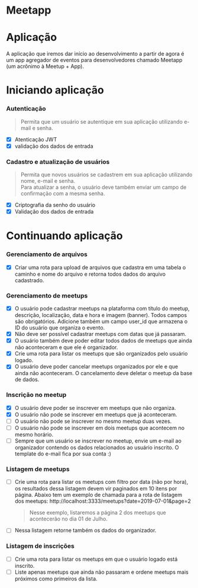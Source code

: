 # Meetapp

<h1>Aplicação</h1>

<p>A aplicação que iremos dar início ao desenvolvimento a partir de agora é um app agregador de eventos para desenvolvedores chamado Meetapp (um acrônimo à Meetup + App).</p>

# Iniciando aplicação

<h3>Autenticação</h3>

> Permita que um usuário se autentique em sua aplicação utilizando e-mail e senha.

- [x] Atenticação JWT
- [x] validação dos dados de entrada

<h3>Cadastro e atualização de usuários</h3>

> Permita que novos usuários se cadastrem em sua aplicação utilizando nome, e-mail e senha. <br>
> Para atualizar a senha, o usuário deve também enviar um campo de confirmação com a mesma senha.

- [x] Criptografia da senho do usuário
- [x] Validação dos dados de entrada

# Continuando aplicação

<h3>Gerenciamento de arquivos</h3>

- [x] Criar uma rota para upload de arquivos que cadastra em uma tabela o caminho e nome do arquivo e retorna todos dados do arquivo cadastrado.

<h3>Gerenciamento de meetups</h3>

- [x] O usuário pode cadastrar meetups na plataforma com título do meetup, descrição, localização, data e hora e imagem (banner). Todos campos são obrigatórios. Adicione também um campo user_id que armazena o ID do usuário que organiza o evento.
- [x] Não deve ser possível cadastrar meetups com datas que já passaram.
- [x] O usuário também deve poder editar todos dados de meetups que ainda não aconteceram e que ele é organizador.
- [x] Crie uma rota para listar os meetups que são organizados pelo usuário logado.
- [x] O usuário deve poder cancelar meetups organizados por ele e que ainda não aconteceram. O cancelamento deve deletar o meetup da base de dados.

<h3>Inscrição no meetup</h3>

- [x] O usuário deve poder se inscrever em meetups que não organiza.
- [x] O usuário não pode se inscrever em meetups que já aconteceram.
- [ ] O usuário não pode se inscrever no mesmo meetup duas vezes.
- [ ] O usuário não pode se inscrever em dois meetups que acontecem no mesmo horário.
- [ ] Sempre que um usuário se inscrever no meetup, envie um e-mail ao organizador contendo os dados relacionados ao usuário inscrito. O template do e-mail fica por sua conta :)

<h3>Listagem de meetups</h3>

- [ ] Crie uma rota para listar os meetups com filtro por data (não por hora), os resultados dessa listagem devem vir paginados em 10 itens por página. Abaixo tem um exemplo de chamada para a rota de listagem dos meetups: http://localhost:3333/meetups?date=2019-07-01&page=2
  > Nesse exemplo, listaremos a página 2 dos meetups que acontecerão no dia 01 de Julho.
- [ ] Nessa listagem retorne também os dados do organizador.

<h3>Listagem de inscrições</h3>

- [ ] Crie uma rota para listar os meetups em que o usuário logado está inscrito.
- [ ] Liste apenas meetups que ainda não passaram e ordene meetups mais próximos como primeiros da lista.
